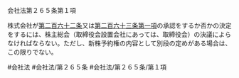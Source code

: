 会社法第２６５条第１項

株式会社が[第二百六十二条](会社法＿＿＿＿第２６２条)又は[第二百六十三条第一項](会社法＿＿＿＿第２６３条第１項)の承認をするか否かの決定をするには、株主総会（取締役会設置会社にあっては、取締役会）の決議によらなければならない。ただし、新株予約権の内容として別段の定めがある場合は、この限りでない。

#会社法
#会社法/第２６５条
#会社法/第２６５条/第１項
